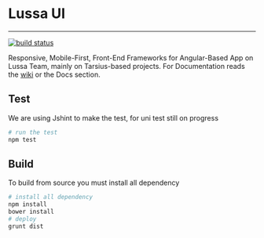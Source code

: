 # Lussa UI

----------

[![build status](http://git.lussa.net/ci/projects/3/status.png?ref=master)](http://git.lussa.net/ci/projects/3?ref=master)

Responsive, Mobile-First, Front-End Frameworks for Angular-Based App on Lussa Team, mainly on Tarsius-based projects. For Documentation reads the [wiki](http://git.lussa.net/tarsius/tarsius-ui/wikis/home "tarsius docs") or the Docs section.

## Test
We are using Jshint to make the test, for uni test still on progress
```bash
# run the test
npm test
```
## Build
To build from source you must install all dependency
```bash
# install all dependency
npm install
bower install
# deploy
grunt dist
```
